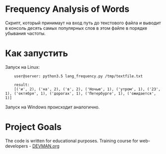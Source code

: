 # Frequency Analysis of Words

Скрипт, который принимаут на вход путь до текстового файла и выводит в консоль десять самых популярных слов в этом файле в порядке убывания частоты.

# Как запустить

Запуск на Linux:

		user@server: python3.5 lang_frequency.py /tmp/textfile.txt

		result:
		[('и', 2), ('на', 2), ('в', 2), ('Ночью', 1), ('утром', 1), ('23', 1), ('октября', 1), ('дорогах', 1), ('Петербурге', 1), ('ожидается', 1)]
Запуск на Windows происходит аналогично.
# Project Goals

The code is written for educational purposes. Training course for web-developers - [DEVMAN.org](https://devman.org)

